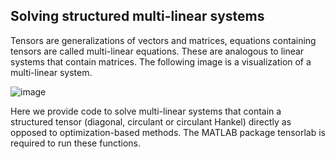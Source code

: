 ## Solving structured multi-linear systems


Tensors are generalizations of vectors and matrices, equations containing tensors are called multi-linear equations. These are analogous to linear systems that contain matrices. The following image is a visualization of a multi-linear system.

![image](https://github.com/heinz-raja/solving-structured-mls/assets/41283762/58801b47-218d-437c-bd1e-f12deaa1c7f1)

Here we provide code to solve multi-linear systems that contain a structured tensor (diagonal, circulant or circulant Hankel) directly as opposed to optimization-based methods. The MATLAB package tensorlab is required to run these functions.

